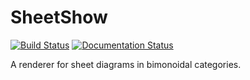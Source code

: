 SheetShow
=========

[![Build Status](https://travis-ci.org/wetneb/sheetshow.svg?branch=master)](https://travis-ci.org/wetneb/sheetshow) [![Documentation Status](https://readthedocs.org/projects/sheetshow/badge/?version=latest)](https://sheetshow.readthedocs.io/en/latest/?badge=latest)

A renderer for sheet diagrams in bimonoidal categories.

